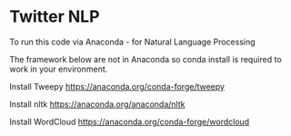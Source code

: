 # Twitter NLP

To run this code via Anaconda - for Natural Language Processing

The framework below are not in Anaconda so conda install is required to work in your environment.

Install Tweepy
https://anaconda.org/conda-forge/tweepy

Install nltk
https://anaconda.org/anaconda/nltk

Install WordCloud
https://anaconda.org/conda-forge/wordcloud
